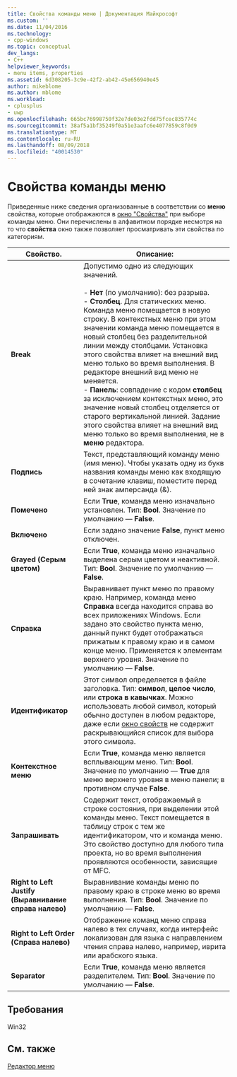 ```yaml
---
title: Свойства команды меню | Документация Майкрософт
ms.custom: ''
ms.date: 11/04/2016
ms.technology:
- cpp-windows
ms.topic: conceptual
dev_langs:
- C++
helpviewer_keywords:
- menu items, properties
ms.assetid: 6d308205-3c9e-42f2-ab42-45e656940e45
author: mikeblome
ms.author: mblome
ms.workload:
- cplusplus
- uwp
ms.openlocfilehash: 665bc76998750f32e7de03e2fdd75fcec835774c
ms.sourcegitcommit: 38af5a1bf35249f0a51e3aafc6e4077859c8f0d9
ms.translationtype: MT
ms.contentlocale: ru-RU
ms.lasthandoff: 08/09/2018
ms.locfileid: "40014530"
---
```

# <a name="menu-command-properties"></a>Свойства команды меню
Приведенные ниже сведения организованные в соответствии со **меню** свойства, которые отображаются в [окно "Свойства"](/visualstudio/ide/reference/properties-window) при выборе команды меню. Они перечислены в алфавитном порядке несмотря на то что **свойства** окно также позволяет просматривать эти свойства по категориям.  
  
|Свойство.|Описание:|  
|--------------|-----------------|  
|**Break**|Допустимо одно из следующих значений.<br /><br /> -   **Нет** (по умолчанию): без разрыва.<br />-   **Столбец**. Для статических меню. Команда меню помещается в новую строку. В контекстных меню при этом значении команда меню помещается в новый столбец без разделительной линии между столбцами. Установка этого свойства влияет на внешний вид меню только во время выполнения. В редакторе внешний вид меню не меняется.<br />-   **Панель**: совпадение с кодом **столбец** за исключением контекстных меню, это значение новый столбец отделяется от старого вертикальной линией. Задание этого свойства влияет на внешний вид меню только во время выполнения, не в **меню** редактора.|  
|**Подпись**|Текст, представляющий команду меню (имя меню). Чтобы указать одну из букв названия команды меню как входящую в сочетание клавиш, поместите перед ней знак амперсанда (&).|  
|**Помечено**|Если **True**, команда меню изначально установлен. Тип: **Bool**. Значение по умолчанию — **False**.|  
|**Включено**|Если задано значение **False**, пункт меню отключен.|  
|**Grayed (Серым цветом)**|Если **True**, команда меню изначально выделена серым цветом и неактивной. Тип: **Bool**. Значение по умолчанию — **False**.|  
|**Справка**|Выравнивает пункт меню по правому краю. Например, команда меню **Справка** всегда находится справа во всех приложениях Windows. Если задано это свойство пункта меню, данный пункт будет отображаться прижатым к правому краю и в самом конце меню. Применяется к элементам верхнего уровня. Значение по умолчанию — **False**.|  
|**Идентификатор**|Этот символ определяется в файле заголовка. Тип: **символ**, **целое число**, или **строка в кавычках**. Можно использовать любой символ, который обычно доступен в любом редакторе, даже если [окно свойств](/visualstudio/ide/reference/properties-window) не содержит раскрывающийся список для выбора этого символа.|  
|**Контекстное меню**|Если **True**, команда меню является всплывающим меню. Тип: **Bool**. Значение по умолчанию — **True** для меню верхнего уровня в меню панели; в противном случае **False**.|  
|**Запрашивать**|Содержит текст, отображаемый в строке состояния, при выделении этой команды меню. Текст помещается в таблицу строк с тем же идентификатором, что и команда меню. Это свойство доступно для любого типа проекта, но во время выполнения проявляются особенности, зависящие от MFC.|  
|**Right to Left Justify (Выравнивание справа налево)**|Выравнивание команды меню по правому краю в строке меню во время выполнения. Тип: **Bool**. Значение по умолчанию — **False**.|  
|**Right to Left Order (Справа налево)**|Отображение команд меню справа налево в тех случаях, когда интерфейс локализован для языка с направлением чтения справа налево, например, иврита или арабского языка.|  
|**Separator**|Если **True**, команда меню является разделителем. Тип: **Bool**. Значение по умолчанию — **False**.|  
  
## <a name="requirements"></a>Требования  
 Win32  
  
## <a name="see-also"></a>См. также  
 [Редактор меню](../windows/menu-editor.md)